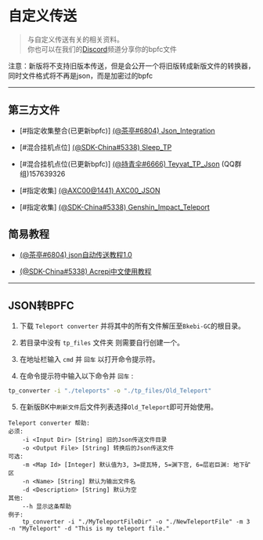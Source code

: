 # 自定义传送

> 与自定义传送有关的相关资料。    
你也可以在我们的[Discord](https://discord.com/channels/1026295403282436097/1064953611056058479)频道分享你的bpfc文件

注意：新版将不支持旧版本传送，但是会公开一个将旧版转成新版文件的转换器，同时文件格式将不再是json，而是加密过的bpfc

-----

## 第三方文件

- [#指定收集整合(已更新bpfc)] [ (@茶亭#6804) Json_Integration](https://github.com/Xcating/Json_Integration)

- [#混合挂机点位] [ (@SDK-China#5338) Sleep_TP](https://wwzb.lanzouf.com/invXS0lwy0yh)

- [#混合挂机点位(已更新bpfc)] [ (@持青伞#6666) Teyvat_TP_Json](https://github.com/chiqingsan/Teyvat_TP_Json) (QQ群组)157639326

- [#指定收集]  [ (@AXC00@1441) AXC00_JSON](https://github.com/AXC00/json)

- [#指定收集] [ (@SDK-China#5338) Genshin_Impact_Teleport](https://github.com/Sam5440/Genshin_Impact_Teleport)


## 简易教程

- [ (@茶亭#6804) json自动传送教程1.0](https://docs.qq.com/doc/DTFFHRXRlTWZ6ZFhh)

- [ (@SDK-China#5338) Acrepi中文使用教程](https://kdocs.cn/l/clbwQmVi3djK)

-----

## JSON转BPFC

1. 下载 `Teleport converter` 并将其中的所有文件解压至`Bkebi-GC`的根目录。

2. 若目录中没有 `tp_files` 文件夹 则需要自行创建一个。

3. 在地址栏输入 `cmd` 并 `回车` 以打开命令提示符。

4. 在命令提示符中输入以下命令并 `回车` :

```cmd
tp_converter -i "./teleports" -o "./tp_files/Old_Teleport"
```

5. 在新版BK中`刷新文件`后文件列表选择`Old_Teleport`即可开始使用。

```
Teleport converter 帮助:
必须:
    -i <Input Dir> [String] 旧的Json传送文件目录
    -o <Output File> [String] 转换后的Json传送文件
可选:
    -m <Map Id> [Integer] 默认值为3, 3=提瓦特, 5=渊下宫, 6=层岩巨渊: 地下矿区
    -n <Name> [String] 默认为输出文件名
    -d <Description> [String] 默认为空
其他:
    --h 显示这条帮助
例子:
    tp_converter -i "./MyTeleportFileDir" -o "./NewTeleportFile" -m 3 -n "MyTeleport" -d "This is my teleport file."
```